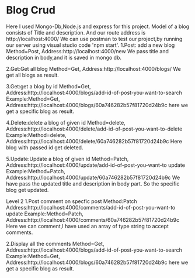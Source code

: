 # Blog Crud
Here I used Mongo-Db,Node.js and express for this project.
Model of a blog consists of Title and description.
And our route address is http://localhost:4000/
We can use postman to test our project,by running our server using visual studio code 'npm start'.
1.Post: add a new blog
Method=Post, Address:http://localhost:4000/new
We pass title and description in body,and it is saved in mongo db.

2.Get:Get all blog
Method=Get, Address:http://localhost:4000/blogs/
We get all blogs as result.

3.Get:get a blog by id
Method=Get, Address:http://localhost:4000/blogs/add-id-of-post-you-want-to-search
Example:Method=Get, Address:http://localhost:4000/blogs/60a746282b57f81720d24b9c
here we get a specific blog as result.

4.Delete:delete a blog of given id
Method=delete, Address:http://localhost:4000/delete/add-id-of-post-you-want-to-delete
Example:Method=delete, Address:http://localhost:4000/delete/60a746282b57f81720d24b9c
Here blog with passed id get deleted.

5.Update:Update a blog of given id
Method=Patch, Address:http://localhost:4000/update/add-id-of-post-you-want-to update
Example:Method=Patch, Address:http://localhost:4000/update/60a746282b57f81720d24b9c
We have pass the updated title and description in body part.
So the specific blog get updated.

Level 2
1.Post comment on specfic post
Method:Patch Address:http://localhost:4000/comments/add-id-of-post-you-want-to update
Example:Method=Patch, Address:http://localhost:4000/comments/60a746282b57f81720d24b9c
Here we can comment,I have used an array of type string to accept comments.

2.Display all the comments
Method=Get, Address:http://localhost:4000/blogs/add-id-of-post-you-want-to-search
Example:Method=Get, Address:http://localhost:4000/blogs/60a746282b57f81720d24b9c
here we get a specific blog as result.